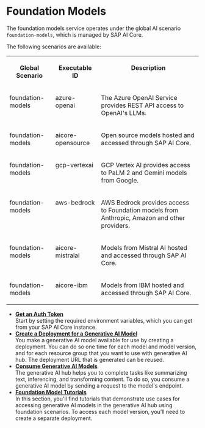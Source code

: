 <!-- loio2d981fb192f84837a64df26b4983156f -->

# Foundation Models

The foundation models service operates under the global AI scenario `foundation-models`, which is managed by SAP AI Core.

The following scenarios are available:


<table>
<tr>
<th valign="top">

Global Scenario

</th>
<th valign="top">

Executable ID

</th>
<th valign="top">

Description

</th>
</tr>
<tr>
<td valign="top">

foundation-models

</td>
<td valign="top">

azure-openai

</td>
<td valign="top">

The Azure OpenAI Service provides REST API access to OpenAI's LLMs.

</td>
</tr>
<tr>
<td valign="top">

foundation-models

</td>
<td valign="top">

aicore-opensource

</td>
<td valign="top">

Open source models hosted and accessed through SAP AI Core.

</td>
</tr>
<tr>
<td valign="top">

foundation-models

</td>
<td valign="top">

gcp-vertexai

</td>
<td valign="top">

GCP Vertex AI provides access to PaLM 2 and Gemini models from Google.

</td>
</tr>
<tr>
<td valign="top">

foundation-models

</td>
<td valign="top">

aws-bedrock

</td>
<td valign="top">

AWS Bedrock provides access to Foundation models from Anthropic, Amazon and other providers.

</td>
</tr>
<tr>
<td valign="top">

foundation-models

</td>
<td valign="top">

aicore-mistralai

</td>
<td valign="top">

Models from Mistral AI hosted and accessed through SAP AI Core.

</td>
</tr>
<tr>
<td valign="top">

foundation-models

</td>
<td valign="top">

aicore-ibm

</td>
<td valign="top">

Models from IBM hosted and accessed through SAP AI Core.

</td>
</tr>
</table>

-   **[Get an Auth Token](get-an-auth-token-5ec7ec0.md "Start by setting the required environment variables, which you can get from your SAP AI Core instance.")**  
Start by setting the required environment variables, which you can get from your SAP AI Core instance.
-   **[Create a Deployment for a Generative AI Model](create-a-deployment-for-a-generative-ai-model-b32e7a8.md "You make a generative AI model available for use by creating a deployment. You can do so one time for each model and model version, and
		for each resource group that you want to use with generative AI hub. The deployment
		URL that is generated can be reused.")**  
You make a generative AI model available for use by creating a deployment. You can do so one time for each model and model version, and for each resource group that you want to use with generative AI hub. The deployment URL that is generated can be reused.
-   **[Consume Generative AI Models](consume-generative-ai-models-bf0373b.md "The generative AI hub helps you
		to complete tasks like summarizing text, inferencing, and transforming content. To do so,
		you consume a generative AI model by sending a request to the model's endpoint.")**  
The generative AI hub helps you to complete tasks like summarizing text, inferencing, and transforming content. To do so, you consume a generative AI model by sending a request to the model's endpoint.
-   **[Foundation Model Tutorials](foundation-model-tutorials-47cedb9.md "In this section, you'll find tutorials that demonstrate use cases for accessing
		generative AI models in the generative AI hub using foundation
		scenarios. To access each model version, you’ll need to create a separate
		deployment.")**  
In this section, you'll find tutorials that demonstrate use cases for accessing generative AI models in the generative AI hub using foundation scenarios. To access each model version, you’ll need to create a separate deployment.

